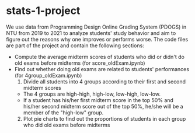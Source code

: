 # stats-1-project
We use data from Programming Design Online Grading System (PDOGS) in NTU from 2019 to 2021 to analyze students' study behavior and aim to figure out the reasons why one improves or performs worse. The code files are part of the project and contain the following sections:
- Compute the average midterm scores of students who did or didn't do old exams before midterms (for score_oldExam.ipynb)
- Find out whether doing old exams are related to students' performances (for 4group_oldExam.ipynb)
  1. Divide all students into 4 groups according to their first and second midterm scores
    - The 4 groups are high-high, high-low, low-high, low-low.
    - If a student has his/her first midterm score in the top 50% and his/her second midterm score out of the top 50%, he/she will be a member of the "high-low" group.
  2. Plot pie charts to find out the proportions of students in each group who did old exams before midterms
